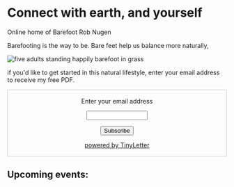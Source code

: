 # Connect with earth, and yourself

Online home of Barefoot Rob Nugen

Barefooting is the way to be.  Bare feet help us balance more naturally,


<img
src="//b.robnugen.com/blog/2021/2021_jun_05_max_yuma_hiro_rob_yuna.jpg"
alt="five adults standing happily barefoot in grass"
class="title" />


if you'd like to get started in this natural lifestyle, enter your email address to receive my free PDF.

<form style="border:1px solid #ccc;padding:3px;text-align:center;" action="https://tinyletter.com/barefootrob" method="post" target="popupwindow" onsubmit="window.open('https://tinyletter.com/barefootrob', 'popupwindow', 'scrollbars=yes,width=800,height=600');return true"><p><label for="tlemail">Enter your email address</label></p><p><input type="text" style="width:140px" name="email" id="tlemail" /></p><input type="hidden" value="1" name="embed"/><input type="submit" value="Subscribe" /><p><a href="https://tinyletter.com" target="_blank">powered by TinyLetter</a></p></form>


## Upcoming events:
